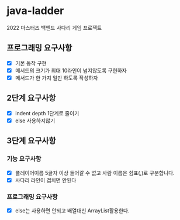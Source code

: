 # java-ladder
2022 마스터즈 백엔드 사다리 게임 프로젝트

## 프로그래밍 요구사항
- [x] 기본 동작 구현
- [x] 메서드의 크기가 최대 10라인이 넘지않도록 구현하자
- [x] 메서드가 한 가지 일만 하도록 작성하자

## 2단계 요구사항
- [x] indent depth 1단계로 줄이기
- [x] else 사용하지않기

## 3단계 요구사항

### 기능 요구사항
- [x] 플레이어이름 5글자 이상 들어갈 수 없고 사람 이름은 쉼표(,)로 구분합니다.
- [x] 사다리 라인이 겹치면 안된다

### 프로그래밍 요구사항
- [x] else는 사용하면 안되고 배열대신 ArrayList활용한다.

